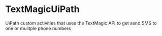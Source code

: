 # TextMagicUiPath
UiPath custom activities that uses the TextMagic API to get send SMS to one or mulitple phone numbers
